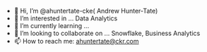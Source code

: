 - 👋 Hi, I’m @ahuntertate-cke( Andrew Hunter-Tate)
- 👀 I’m interested in ...  Data Analytics
- 🌱 I’m currently learning ...  
- 💞️ I’m looking to collaborate on ... Snowflake,  Business Analytics
- 📫 How to reach me: ahuntertate@ckr.com 

<!---
ahuntertate-cke/ahuntertate-cke is a ✨ special ✨ repository because its `README.md` (this file) appears on your GitHub profile.
You can click the Preview link to take a look at your changes.
--->
